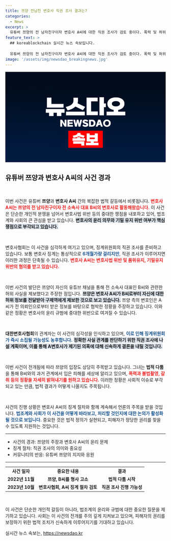 ```yaml
---
title: 쯔양 전남친 변호사 직권 조사 결과는?
categories:
  - News
excerpt: >
  유튜버 쯔양의 전 남자친구이자 변호사 A씨에 대한 직권 조사가 검토 중이다. 폭력 및 허위 사실 폭로 사건과 관련된 이 사안은 빠른 징계 절차로 이어질 전망이다. 변협은 이 법적 다툼에 대해 엄중히 대응할 방침이다.
feature_text: >
  ## koreablockchain 실시간 뉴스 속보입니다.

  유튜버 쯔양의 전 남자친구이자 변호사 A씨에 대한 직권 조사가 검토 중이다. 폭력 및 허위 사실 폭로 사건과 관련된 이 사안은 빠른 징계 절차로 이어질 전망이다. 변협은 이 법적 다툼에 대해 엄중히 대응할 방침이다.
image: '/assets/img/newsdao_breakingnews.jpg'
---
```


<p><img src="/assets/img/newsdao_breakingnews.jpg" alt="koreablockchain 속보" /></p>

<h2 data-ke-size="size26">유튜버 쯔양과 변호사 A씨의 사건 경과</h2>

<p data-ke-size="size16">&nbsp;</p>

<p>이번 사건은 유튜버 <b>쯔양</b>과 <b>변호사 A씨</b> 간의 복잡한 법적 갈등에서 비롯됩니다. <b><span style="color: #ee2323;">변호사 A씨는 쯔양의 전 남자친구이자 전 소속사 대표 B씨의 변호사로 활동해왔습니다.</span></b> 이 사건은 단순한 개인적 분쟁을 넘어서 변호사법 위반 등의 중대한 쟁점을 내포하고 있어, 법조계와 사회의 큰 관심을 받고 있습니다. <b><span style="background-color: #21538527;">변호사의 윤리 의무와 기밀 유지 위반 여부가 핵심 쟁점으로 부각되고 있습니다.</span></b></p>

<p data-ke-size="size16">&nbsp;</p>

<p>변호사협회는 이 사건을 심각하게 여기고 있으며, 징계위원회의 직권 조사를 준비하고 있습니다. 보통 변호사 징계는 통상적으로 <b><span style="color: #1a5490;">6개월가량 걸리지만</span></b>, 직권 조사가 이루어지면 이러한 과정은 단축될 수 있습니다. <b><span style="color: #ee2323;">변호사 A씨는 변호사법 위반 및 품위유지, 기밀유지 위반의 혐의를 받고 있습니다.</span></b></p>

<p data-ke-size="size16">&nbsp;</p>

<p>이번 사건의 발단은 쯔양이 자신의 유튜브 채널을 통해 전 소속사 대표인 B씨와 관련한 허위 사실을 제보했다고 주장한 점입니다. <b><span style="background-color: #21538527;">쯔양은 변호사 A씨가 B씨로부터 자신에 대한 허위 정보를 전달받아 구제역에게 제보한 것으로 보고 있습니다.</span></b> 쯔양 측의 변호인은 A씨가 전 의뢰인으로부터 받은 정보를 바탕으로 협박한 정황을 주장하고 있습니다. 이와 같은 정황은 변호사의 윤리 규범에 중대한 위반으로 여겨질 수 있습니다.</p>

<p data-ke-size="size16">&nbsp;</p>

<p><b>대한변호사협회</b>의 관계자는 이 사건의 심각성을 인식하고 있으며, <b><span style="color: #1a5490;">이로 인해 징계위원회가 즉시 소집될 가능성도 농후합니다.</span></b> <b><span style="background-color: #21538527;">정확한 사실 관계를 판단하기 위한 직권 조사에 나설 계획이며, 이를 통해 A변호사가 제기된 의혹에 대해 신속하게 결론을 내릴 것입니다.</span></b></p>

<p data-ke-size="size16">&nbsp;</p>

<p>이번 사건이 전개됨에 따라 쯔양의 입장도 상당히 주목받고 있습니다. 그녀는 <b>법적 다툼</b>을 통해 B씨와의 과거 관계에서 입은 피해를 세상에 알리고 있으며, <b><span style="color: #ee2323;">폭력과 불법촬영, 갈취 등의 정황을 자세히 밝혀내기를 원하고 있습니다.</span></b> 이러한 정황은 사회적 이슈로 부각되고 있는 만큼, 법적 결과가 어떻게 나올지도 주목됩니다. </p>

<p data-ke-size="size16">&nbsp;</p>

<p>사건의 진행 상황은 변호사 A씨의 징계 절차와 함께 계속해서 언론의 주목을 받을 것입니다. <b><span style="color: #1a5490;">법조계와 사회가 이 사건을 어떻게 바라보고, 처리할 것인지에 대한 논의가 활성화될 것으로 보입니다.</span></b> 중요한 것은 법적 정의가 실현되고, 피해자가 정당한 권리를 찾을 수 있도록 지원하는 것입니다.</p>

<hr>

<ul>
    <li>사건의 경과: 쯔양의 주장과 변호사 A씨의 윤리 문제</li>
    <li>징계 절차: 직권 조사의 의미와 중요성</li>
    <li>커뮤니티의 반응: 유튜버 쯔양의 지지와 응원</li>
</ul>

<hr>

<table style="width: 100%; border-collapse: collapse;">
    <tbody>
        <tr>
            <td style="text-align: center; height: 17px;"><b>사건 일자</b></td>
            <td style="text-align: center; height: 17px;"><b>중요한 내용</b></td>
            <td style="text-align: center; height: 17px;"><b>결과</b></td>
        </tr>
        <tr>
            <td style="text-align: center; height: 17px;"><b>2022년 11월</b></td>
            <td style="text-align: center; height: 17px;"><b>쯔양, B씨를 형사 고소</b></td>
            <td style="text-align: center; height: 17px;"><b>법적 다툼 시작</b></td>
        </tr>
        <tr>
            <td style="text-align: center; height: 17px;"><b>2023년 10월</b></td>
            <td style="text-align: center; height: 17px;"><b>변호사협회, A씨 징계 절차 검토</b></td>
            <td style="text-align: center; height: 17px;"><b>직권 조사 진행 가능성</b></td>
        </tr>
    </tbody>
</table>  

<p data-ke-size="size16">&nbsp;</p>

<p>이 사건은 단순한 개인적 갈등이 아니라, 법조계의 윤리와 규범에 대한 중요한 질문을 제기하고 있습니다. 사회는 이 사건의 전개를 주의 깊게 지켜보고 있으며, 피해자의 권리를 보장하기 위한 법적 조치가 신속하게 이루어지기를 기대하고 있습니다.</p>
실시간 뉴스 속보는, <a href="https://newsdao.kr" rel="dofollow">https://newsdao.kr</a>


